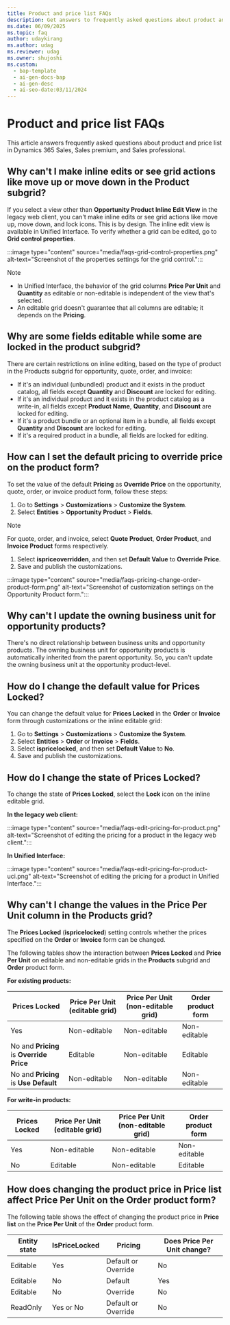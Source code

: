 ```yaml
---
title: Product and price list FAQs
description: Get answers to frequently asked questions about product and price list.
ms.date: 06/09/2025
ms.topic: faq
author: udaykirang
ms.author: udag
ms.reviewer: udag
ms.owner: shujoshi
ms.custom:
  - bap-template
  - ai-gen-docs-bap
  - ai-gen-desc
  - ai-seo-date:03/11/2024
---
```


# Product and price list FAQs

This article answers frequently asked questions about product and price list in Dynamics 365 Sales, Sales premium, and Sales professional.

## Why can't I make inline edits or see grid actions like move up or move down in the Product subgrid?

If you select a view other than **Opportunity Product Inline Edit View** in the legacy web client, you can't make inline edits or see grid actions like move up, move down, and lock icons. This is by design. The inline edit view is available in Unified Interface. To verify whether a grid can be edited, go to **Grid control properties**.

:::image type="content" source="media/faqs-grid-control-properties.png" alt-text="Screenshot of the properties settings for the grid control.":::

> [!NOTE]
>
> - In Unified Interface, the behavior of the grid columns **Price Per Unit** and **Quantity** as editable or non-editable is independent of the view that's selected.
> - An editable grid doesn't guarantee that all columns are editable; it depends on the **Pricing**.

<a name="fields-locked"></a>
## Why are some fields editable while some are locked in the product subgrid?

There are certain restrictions on inline editing, based on the type of product in the Products subgrid for opportunity, quote, order, and invoice:

- If it's an individual (unbundled) product and it exists in the product catalog, all fields except **Quantity** and **Discount** are locked for editing.
- If it's an individual product and it exists in the product catalog as a write-in, all fields except **Product Name**, **Quantity**, and **Discount** are locked for editing.
- If it's a product bundle or an optional item in a bundle, all fields except **Quantity** and **Discount** are locked for editing.
- If it's a required product in a bundle, all fields are locked for editing.

## How can I set the default pricing to override price on the product form?

To set the value of the default **Pricing** as **Override Price** on the opportunity, quote, order, or invoice product form, follow these steps:

1. Go to **Settings** > **Customizations** > **Customize the System**.
1. Select **Entities** > **Opportunity Product** > **Fields**.

> [!NOTE]
> For quote, order, and invoice, select **Quote Product**, **Order Product**, and **Invoice Product** forms respectively.

1. Select **ispriceoverridden**, and then set **Default Value** to **Override Price**.
1. Save and publish the customizations.

:::image type="content" source="media/faqs-pricing-change-order-product-form.png" alt-text="Screenshot of customization settings on the Opportunity Product form.":::

## Why can't I update the owning business unit for opportunity products?

There's no direct relationship between business units and opportunity products. The owning business unit for opportunity products is automatically inherited from the parent opportunity. So, you can't update the owning business unit at the opportunity product-level.

<a name="change-prices-locked"></a>
## How do I change the default value for Prices Locked?

You can change the default value for **Prices Locked** in the **Order** or **Invoice** form through customizations or the inline editable grid:

1. Go to **Settings** > **Customizations** > **Customize the System**.
1. Select **Entities** > **Order** or **Invoice** > **Fields**.
1. Select **ispricelocked**, and then set **Default Value** to **No**.
1. Save and publish the customizations.

## How do I change the state of Prices Locked?

To change the state of **Prices Locked**, select the **Lock** icon on the inline editable grid.

**In the legacy web client:**

:::image type="content" source="media/faqs-edit-pricing-for-product.png" alt-text="Screenshot of editing the pricing for a product in the legacy web client.":::

**In Unified Interface:**

:::image type="content" source="media/faqs-edit-pricing-for-product-uci.png" alt-text="Screenshot of editing the pricing for a product in Unified Interface.":::

## Why can't I change the values in the Price Per Unit column in the Products grid?

The **Prices Locked** (**ispricelocked**) setting controls whether the prices specified on the **Order** or **Invoice** form can be changed.

The following tables show the interaction between **Prices Locked** and **Price Per Unit** on editable and non-editable grids in the **Products** subgrid and **Order** product form.

**For existing products:**

| **Prices Locked** | **Price Per Unit** (editable grid) | **Price Per Unit** (non-editable grid) | **Order** product form |
|-------------|-------------|-------------|-------------|
| Yes | Non-editable | Non-editable | Non-editable |
| No and **Pricing** is **Override Price** | Editable | Non-editable | Editable |
| No and **Pricing** is **Use Default** | Non-editable | Non-editable | Non-editable |

**For write-in products:**

| **Prices Locked** | **Price Per Unit** (editable grid) | **Price Per Unit** (non-editable grid) | **Order** product form |
|-------------|-------------|-------------|-------------|
| Yes | Non-editable | Non-editable | Non-editable |
| No | Editable | Non-editable | Editable |

## How does changing the product price in Price list affect Price Per Unit on the Order product form?


The following table shows the effect of changing the product price in **Price list** on the **Price Per Unit** of the **Order** product form.

| Entity state | IsPriceLocked | Pricing | Does **Price Per Unit** change? |
|--------------|---------------|---------|---------------------------------|
| Editable | Yes | Default or Override | No |
| Editable | No | Default | Yes |
| Editable | No | Override | No |
| ReadOnly | Yes or No | Default or Override | No |